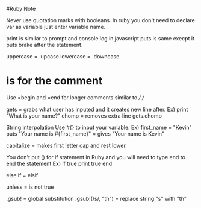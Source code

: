 #Ruby Note

Never use quotation marks with booleans.
In ruby you don't need to declare var as variable just enter variable name.

print is similar to prompt and console.log in javascript
puts is same execpt it puts brake after the statement.

uppercase = .upcase
lowercase = .downcase

# is for the comment

Use =begin and =end for longer comments similar to */ /*

gets = grabs what user has inputed and it creates new line after. Ex) print "What is your name?"
chomp = removes extra line
gets.chomp 

String interpolation
Use #{} to input your variable.
Ex) first_name = "Kevin"
puts "Your name is #{first_name}" = gives "Your name is Kevin"

capitalize = makes first letter cap and rest lower.

You don't put () for if statement in Ruby and you will need to type end to end the statement
Ex) if true 
        print true 
    end

else if = elsif

unless = is not true

.gsub! = global substitution
.gsub!(/s/, "th") = replace string "s" with "th"

